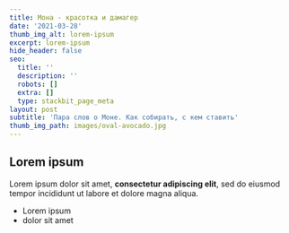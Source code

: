 ```yaml
---
title: Мона - красотка и дамагер
date: '2021-03-28'
thumb_img_alt: lorem-ipsum
excerpt: lorem-ipsum
hide_header: false
seo:
  title: ''
  description: ''
  robots: []
  extra: []
  type: stackbit_page_meta
layout: post
subtitle: 'Пара слов о Моне. Как собирать, с кем ставить'
thumb_img_path: images/oval-avocado.jpg
---
```

## Lorem ipsum

Lorem ipsum dolor sit amet, **consectetur adipiscing elit**, sed do eiusmod tempor incididunt ut labore et dolore magna aliqua.

- Lorem ipsum
- dolor sit amet